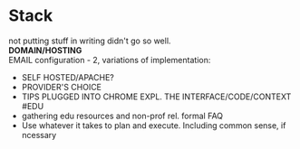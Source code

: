 # Stack
not putting stuff in writing didn't go so well. <br>
<b>DOMAIN/HOSTING</b>
<BR>EMAIL configuration - 2, variations of implementation:<br>
<ul>
<li>SELF HOSTED/APACHE?</li>
<LI>PROVIDER'S CHOICE</LI>
<LI>TIPS PLUGGED INTO CHROME EXPL. THE INTERFACE/CODE/CONTEXT</LI> #EDU
<li>gathering edu resources and non-prof rel. formal FAQ</li>
<li>Use whatever it takes to plan and execute. Including  common sense, if ncessary</li>
</ul>
